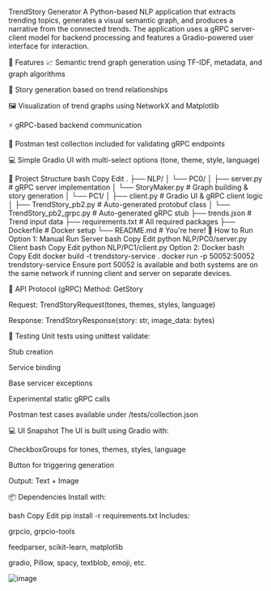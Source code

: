 TrendStory Generator
A Python-based NLP application that extracts trending topics, generates a visual semantic graph, and produces a narrative from the connected trends. The application uses a gRPC server-client model for backend processing and features a Gradio-powered user interface for interaction.

🧠 Features
📈 Semantic trend graph generation using TF-IDF, metadata, and graph algorithms

📝 Story generation based on trend relationships

🖼️ Visualization of trend graphs using NetworkX and Matplotlib

⚡ gRPC-based backend communication

🧪 Postman test collection included for validating gRPC endpoints

💻 Simple Gradio UI with multi-select options (tone, theme, style, language)

📁 Project Structure
bash
Copy
Edit
.
├── NLP/
│   └── PC0/
│       ├── server.py               # gRPC server implementation
│       └── StoryMaker.py          # Graph building & story generation
│   └── PC1/
│       ├── client.py              # Gradio UI & gRPC client logic
│       ├── TrendStory_pb2.py      # Auto-generated protobuf class
│       └── TrendStory_pb2_grpc.py # Auto-generated gRPC stub
├── trends.json                    # Trend input data
├── requirements.txt               # All required packages
├── Dockerfile                     # Docker setup
└── README.md                      # You're here!
🚀 How to Run
Option 1: Manual Run
Server
bash
Copy
Edit
python NLP/PC0/server.py
Client
bash
Copy
Edit
python NLP/PC1/client.py
Option 2: Docker
bash
Copy
Edit
docker build -t trendstory-service .
docker run -p 50052:50052 trendstory-service
Ensure port 50052 is available and both systems are on the same network if running client and server on separate devices.

🔌 API Protocol (gRPC)
Method: GetStory

Request: TrendStoryRequest(tones, themes, styles, language)

Response: TrendStoryResponse(story: str, image_data: bytes)

🧪 Testing
Unit tests using unittest validate:

Stub creation

Service binding

Base servicer exceptions

Experimental static gRPC calls

Postman test cases available under /tests/collection.json

💻 UI Snapshot
The UI is built using Gradio with:

CheckboxGroups for tones, themes, styles, language

Button for triggering generation

Output: Text + Image

📦 Dependencies
Install with:

bash
Copy
Edit
pip install -r requirements.txt
Includes:

grpcio, grpcio-tools

feedparser, scikit-learn, matplotlib

gradio, Pillow, spacy, textblob, emoji, etc.

![image](https://github.com/user-attachments/assets/c420adcd-2273-4b8e-b6db-9c41c59d8711)

